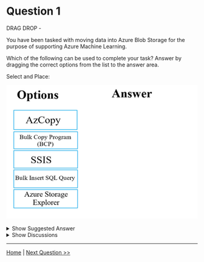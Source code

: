 # Question 1

DRAG DROP -

You have been tasked with moving data into Azure Blob Storage for the purpose of supporting Azure Machine Learning.

Which of the following can be used to complete your task? Answer by dragging the correct options from the list to the answer area.

Select and Place:

![Question Image](images/q1_q_0001100001.jpg)

<details>
  <summary>Show Suggested Answer</summary>

  <img src="images/q1_ans_0_0001200001.jpg" alt="Answer Image"><br>
<p>You can move data to and from Azure Blob storage using different technologies:</p>
<p>✑ Azure Storage-Explorer</p>
<p>✑ AzCopy</p>
<p>✑ Python</p>
<p>✑ SSIS</p>
<p>Reference:</p>
<p>https://docs.microsoft.com/en-us/azure/machine-learning/team-data-science-process/move-azure-blob</p>
<img src="images/q1_ref_14_0001300001.png" alt="Reference Image"><br>

</details>

<details>
  <summary>Show Discussions</summary>

<blockquote><p><strong>mamau</strong> <code>(Mon 12 Feb 2024 07:13)</code> - <em>Upvotes: 6</em></p><p>Given is correct,also can use python script</p></blockquote>
<blockquote><p><strong>james2033</strong> <code>(Sun 20 Oct 2024 09:31)</code> - <em>Upvotes: 3</em></p><p>SSIS stands for &#x27;SQL Server Integration Services&#x27;</p></blockquote>
<blockquote><p><strong>emmanuelodenyire</strong> <code>(Wed 31 Jan 2024 09:21)</code> - <em>Upvotes: 1</em></p><p>I think the given is correct</p></blockquote>
<blockquote><p><strong>ning</strong> <code>(Thu 15 Jun 2023 12:28)</code> - <em>Upvotes: 4</em></p><p>Correct</p></blockquote>
<blockquote><p><strong>Gabonia</strong> <code>(Sat 19 Aug 2023 13:22)</code> - <em>Upvotes: 1</em></p><p>correct</p></blockquote>
<blockquote><p><strong>kay000001</strong> <code>(Sun 28 Jul 2024 06:21)</code> - <em>Upvotes: 1</em></p><p>correct</p></blockquote>

</details>

---

[Home](/index.md) | [Next Question >>](question_2.md)
